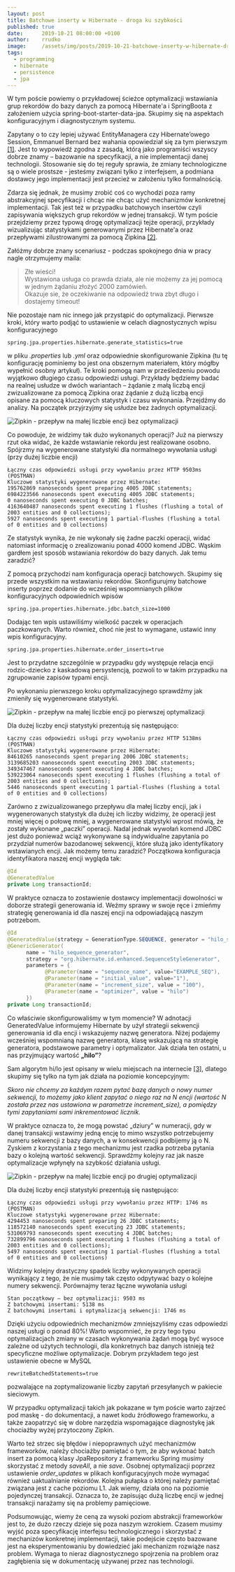 ```yaml
---
layout: post
title: Batchowe inserty w Hibernate - droga ku szybkości
published: true
date:      2019-10-21 08:00:00 +0100
author:    rrudko
image:     /assets/img/posts/2019-10-21-batchowe-inserty-w-hibernate-droga-ku-szybkosci/inserty-w-hibernate.png
tags:
  - programming
  - hibernate
  - persistence
  - jpa
---
```


W tym poście powiemy o przykładowej ścieżce optymalizacji wstawiania grup rekordów do bazy danych za pomocą Hibernate'a i SpringBoota z założeniem użycia spring-boot-starter-data-jpa.
Skupimy się na aspektach konfiguracyjnym i diagnostycznym systemu.

Zapytany o to czy lepiej używać EntityManagera czy Hibernate’owego Session, Emmanuel Bernard  bez wahania opowiedział się za tym pierwszym [[1]](https://www.theserverside.com/news/2240186700/The-JPA-20-EntityManager-vs-the-Hibernate-Session-Which-one-to-use). Jest to wypowiedź zgodna z zasadą, którą jako programiści wszyscy dobrze znamy – bazowanie na specyfikacji, a nie implementacji danej technologii. Stosowanie się do tej reguły sprawia, że zmiany technologiczne są o wiele prostsze - jesteśmy związani tylko z interfejsem, a podmiana dostawcy jego implementacji jest przecież w założeniu tylko formalnością.

Zdarza się jednak, że musimy zrobić coś co wychodzi poza ramy abstrakcyjnej specyfikacji i chcąc nie chcąc użyć mechanizmów konkretnej implementacji. Tak jest też w przypadku batchowych insertów czyli zapisywania większych grup rekordów w jednej transakcji. W tym poście przejdziemy przez typową drogę optymalizacji tejże operacji, przykłady wizualizując statystykami generowanymi przez Hibernate'a oraz przepływami zilustrowanymi za pomocą Zipkina [[2]](https://zipkin.io/). 

Załóżmy dobrze znany scenariusz - podczas spokojnego dnia w pracy nagle otrzymujemy maila: 

> Złe wieści!<br>
> Wystawiona usługa co prawda działa, ale nie możemy za jej pomocą w jednym żądaniu złożyć 2000 zamówień.<br>
> Okazuje sie, że oczekiwanie na odpowiedź trwa zbyt długo i dostajemy timeout!

Nie pozostaje nam nic innego jak przystąpić do optymalizacji. Pierwsze kroki, który warto podjąć to ustawienie w celach diagnostycznych wpisu konfiguracyjnego
```properties
spring.jpa.properties.hibernate.generate_statistics=true
```
w pliku *.properties* lub *.yml* oraz odpowiednie skonfigurowanie Zipkina (tu tę konfigurację pominiemy bo jest ona obszernym materiałem, który mógłby wypełnić osobny artykuł). Te kroki pomogą nam w prześledzeniu powodu wyjątkowo długiego czasu odpowiedzi usługi. Przykłady będziemy badać na realnej usłudze w dwóch wariantach – żądanie z małą liczbą encji zwizualizowane za pomocą Zipkina oraz żądanie z dużą liczbą encji opisane za pomocą kluczowych statystyk i czasu wykonania.
Przejdźmy do analizy. Na początek przyjrzyjmy się usłudze bez żadnych optymalizacji.

![Zipkin - przepływ na małej liczbie encji bez optymalizacji](/assets/img/posts/2019-10-21-batchowe-inserty-w-hibernate-droga-ku-szybkosci/grafika1.png)

Co powoduje, że widzimy tak dużo wykonanych operacji? Już na pierwszy rzut oka widać, że każde wstawianie rekordu jest realizowane osobno. Spójrzmy na wygenerowane statystyki dla normalnego wywołania usługi (przy dużej liczbie encji)
```
Łączny czas odpowiedzi usługi przy wywołaniu przez HTTP 9503ms (POSTMAN)
Kluczowe statystyki wygenerowane przez Hibernate:
195762869 nanoseconds spent preparing 4005 JDBC statements;
6984223566 nanoseconds spent executing 4005 JDBC statements;
0 nanoseconds spent executing 0 JDBC batches;
4163640487 nanoseconds spent executing 1 flushes (flushing a total of 2003 entities and 0 collections);
5927 nanoseconds spent executing 1 partial-flushes (flushing a total of 0 entities and 0 collections)
```
Ze statystyk wynika, że nie wykonały się żadne paczki operacji, widać natomiast informację o zrealizowaniu ponad 4000 komend JDBC. 
Wąskim gardłem jest sposób wstawiania rekordów do bazy danych. Jak temu zaradzić?

Z pomocą przychodzi nam konfiguracja operacji batchowych. Skupimy się przede wszystkim na wstawianiu rekordów. Skonfigurujmy batchowe inserty poprzez dodanie do wcześniej wspomnianych plików konfiguracyjnych odpowiednich wpisów
```properties
spring.jpa.properties.hibernate.jdbc.batch_size=1000
```

Dodając ten wpis ustawiliśmy wielkość paczek w operacjach paczkowanych.
Warto również, choć nie jest to wymagane, ustawić inny wpis konfiguracyjny.
```properties
spring.jpa.properties.hibernate.order_inserts=true
```
Jest to przydatne szczególnie w przypadku gdy występuje relacja encji rodzic-dziecko z kaskadową persystencją, pozwoli to w takim przypadku na zgrupowanie zapisów typami encji.

Po wykonaniu pierwszego kroku optymalizacyjnego sprawdźmy jak zmieniły się wygenerowane statystyki.

![Zipkin - przepływ na małej liczbie encji po pierwszej optymalizacji](/assets/img/posts/2019-10-21-batchowe-inserty-w-hibernate-droga-ku-szybkosci/grafika2.png)

Dla dużej liczby encji statystyki prezentują się następująco:
```
Łączny czas odpowiedzi usługi przy wywołaniu przez HTTP 5138ms (POSTMAN)
Kluczowe statystyki wygenerowane przez Hibernate:
84610265 nanoseconds spent preparing 2006 JDBC statements;
3139685203 nanoseconds spent executing 2003 JDBC statements;
349347467 nanoseconds spent executing 4 JDBC batches;
539223064 nanoseconds spent executing 1 flushes (flushing a total of 2003 entities and 0 collections);
5446 nanoseconds spent executing 1 partial-flushes (flushing a total of 0 entities and 0 collections)
```
Zarówno z zwizualizowanego przepływu dla małej liczby encji, jak i wygenerowanych statystyk dla dużej ich liczby widzimy, że operacji jest mniej więcej o połowę mniej, a wygenerowane statystyki wprost mówią, że zostały wykonane „paczki” operacji. Nadal jednak wywołań komend JDBC jest dużo ponieważ wciąż wykonywane są indywidualne zapytania po przydział numerów bazodanowej sekwencji, które służą jako identyfikatory wstawianych encji. Jak możemy temu zaradzić?
Początkowa konfiguracja identyfikatora naszej encji wygląda tak:

```java
@Id
@GeneratedValue
private Long transactionId;
````
W praktyce oznacza to zostawienie dostawcy implementacji dowolności w doborze strategii generowania id. Weźmy sprawy w swoje ręce i zmieńmy strategię generowania id dla naszej encji na odpowiadającą naszym potrzebom.
```java
@Id
@GeneratedValue(strategy = GenerationType.SEQUENCE, generator = "hilo_sequence_generator")
@GenericGenerator(
      name = "hilo_sequence_generator",
      strategy = "org.hibernate.id.enhanced.SequenceStyleGenerator",
      parameters = {
            @Parameter(name = "sequence_name", value="EXAMPLE_SEQ"),
            @Parameter(name = "initial_value", value="1"),
            @Parameter(name = "increment_size", value = "100"),
            @Parameter(name = "optimizer", value = "hilo")
      })
private Long transactionId;
```
Co właściwie skonfigurowaliśmy w tym momencie?
W adnotacji GeneratedValue informujemy Hibernate by użył strategii sekwencji generowania id dla encji i wskazujemy nazwę generatora. Niżej podajemy wcześniej wspomnianą nazwę generatora, klasę wskazującą na strategię generatora, podstawowe parametry i optymalizator. Jak działa ten ostatni, u nas przyjmujący wartość __„hilo”__?
 
Sam algorytm hi/lo jest opisany w wielu miejscach na internecie [[3]](https://vladmihalcea.com/the-hilo-algorithm/), dlatego skupimy się tylko na tym jak działa na poziomie koncepcyjnym: 

*Skoro nie chcemy za każdym razem pytać bazę danych o nowy numer sekwencji, to możemy jako klient zapytać o niego raz na N encji (wartość N została przez nas ustawiona w parametrze increment_size), a pomiędzy tymi zapytaniami sami inkrementować licznik.*
 
W praktyce oznacza to, że mogą powstać „dziury” w numeracji, gdy w danej transakcji wstawimy jedną encję to mimo wszystko potrzebujemy numeru sekwencji z bazy danych, a w konsekwencji podbijemy ją o N. Zyskiem z korzystania z tego mechanizmu jest rzadka potrzeba pytania bazy o kolejną wartość sekwencji.
Sprawdźmy kolejny raz jak nasze optymalizacje wpłynęły na szybkość działania usługi.

![Zipkin - przepływ na małej liczbie encji po drugiej optymalizacji](/assets/img/posts/2019-10-21-batchowe-inserty-w-hibernate-droga-ku-szybkosci/grafika3.png)

Dla dużej liczby encji statystyki prezentują się następująco:
```
Łączny czas odpowiedzi usługi przy wywołaniu przez HTTP: 1746 ms (POSTMAN)
Kluczowe statystyki wygenerowane przez Hibernate:
4294453 nanoseconds spent preparing 26 JDBC statements;
118572140 nanoseconds spent executing 23 JDBC statements;
531069793 nanoseconds spent executing 4 JDBC batches;
732899796 nanoseconds spent executing 1 flushes (flushing a total of 2003 entities and 0 collections);
5497 nanoseconds spent executing 1 partial-flushes (flushing a total of 0 entities and 0 collections)
```
Widzimy kolejny drastyczny spadek liczby wykonywanych operacji wynikający z tego, że nie musimy tak często odpytywać bazy o kolejne numery sekwencji.
Porównajmy teraz łączne wywołania usługi
```
Stan początkowy – bez optymalizacji: 9503 ms
Z batchowymi insertami: 5138 ms
Z batchowymi insertami i optymalizacją sekwencji: 1746 ms
```
Dzięki użyciu odpowiednich mechanizmów zmniejszyliśmy czas odpowiedzi naszej usługi o ponad 80%!
Warto wspomnieć, że przy tego typu optymalizacjach zmiany w czasach wykonywania żądań mogą być wysoce zależne od użytych technologii, dla konkretnych baz danych istnieją też specyficzne możliwe optymalizacje. Dobrym przykładem tego jest ustawienie obecne w MySQL
```properties
rewriteBatchedStatements=true
```
pozwalające na zoptymalizowanie liczby zapytań przesyłanych w pakiecie sieciowym.
 
W przypadku optymalizacji takich jak pokazane w tym poście warto zajrzeć pod maskę - do dokumentacji, a nawet kodu źródłowego frameworku, a także zaopatrzyć się w dobre narzędzia wspomagające diagnostykę jak chociażby wyżej przytoczony Zipkin.

Warto też strzec się błędów i niepoprawnych użyć mechanizmów frameworków, należy chociażby pamiętać o tym, że aby wykonać batch insert za pomocą klasy JpaRepository z frameworku Spring musimy skorzystać z metody *saveAll*, a nie *save*. Osobnej optymalizacji poprzez ustawienie *order_updates* w plikach konfiguracyjnych może wymagać również uaktualnianie rekordów. Kolejna pułapka o której należy pamiętać związana jest z cache poziomu L1. Jak wiemy, działa ono na poziomie pojedynczej transakcji. Oznacza to, że zapisując dużą liczbę encji w jednej transakcji narażamy się na problemy pamięciowe.

Podsumowując, wiemy że ceną za wysoki poziom abstrakcji frameworków jest to, że dużo rzeczy dzieje się poza naszym wzrokiem. Czasem musimy wyjść poza specyfikację interfejsu technologicznego i skorzystać z mechanizów konkretnej implementacji, takie podejście często bazowane jest na eksperymentowaniu by dowiedzieć jaki mechanizm rozwiąże nasz problem. Wymaga to nieraz diagnostycznego spojrzenia na problem oraz zagłębienia się w dokumentację używanej przez nas technologii.

